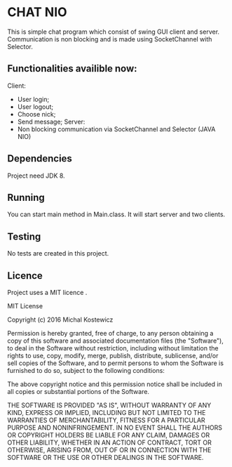 # CHAT NIO

This is simple chat program which consist of swing GUI client and server. Communication is non blocking and is
made using SocketChannel with Selector.


## Functionalities availible now:

Client:
- User login;
- User logout;
- Choose nick;
- Send message;
Server:
- Non blocking communication via SocketChannel and Selector (JAVA NIO)


## Dependencies

Project need JDK 8.


## Running

You can start main method in Main.class. It will start server and two clients.


## Testing

No tests are created in this project.


## Licence

Project uses a MIT licence .

MIT License

Copyright (c) 2016 Michal Kostewicz

Permission is hereby granted, free of charge, to any person obtaining a copy
of this software and associated documentation files (the "Software"), to deal
in the Software without restriction, including without limitation the rights
to use, copy, modify, merge, publish, distribute, sublicense, and/or sell
copies of the Software, and to permit persons to whom the Software is
furnished to do so, subject to the following conditions:

The above copyright notice and this permission notice shall be included in all
copies or substantial portions of the Software.

THE SOFTWARE IS PROVIDED "AS IS", WITHOUT WARRANTY OF ANY KIND, EXPRESS OR
IMPLIED, INCLUDING BUT NOT LIMITED TO THE WARRANTIES OF MERCHANTABILITY,
FITNESS FOR A PARTICULAR PURPOSE AND NONINFRINGEMENT. IN NO EVENT SHALL THE
AUTHORS OR COPYRIGHT HOLDERS BE LIABLE FOR ANY CLAIM, DAMAGES OR OTHER
LIABILITY, WHETHER IN AN ACTION OF CONTRACT, TORT OR OTHERWISE, ARISING FROM,
OUT OF OR IN CONNECTION WITH THE SOFTWARE OR THE USE OR OTHER DEALINGS IN THE
SOFTWARE.